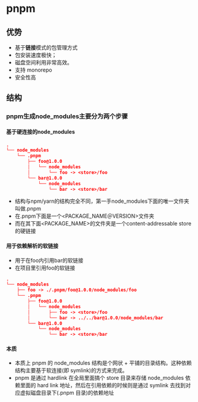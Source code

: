 # pnpm
## 优势
- 基于**链接**模式的包管理方式
- 包安装速度极快；
- 磁盘空间利用非常高效。
- 支持 monorepo
- 安全性高
## 结构
### pnpm生成node_modules主要分为两个步骤
#### 基于硬连接的node_modules
```json
.
└── node_modules
    └── .pnpm
        ├── foo@1.0.0
        │   └── node_modules
        │       └── foo -> <store>/foo
        └── bar@1.0.0
            └── node_modules
                └── bar -> <store>/bar
```
- 结构与npm/yarn的结构完全不同，第一手node_modules下面的唯一文件夹叫做.pnpm
- 在.pnpm下面是一个<PACKAGE_NAME＠VERSION>文件夹
- 而在其下面<PACKAGE_NAME>的文件夹是一个content-addressable store的硬链接
#### 用于依赖解析的软链接
- 用于在foo内引用bar的软链接
- 在项目里引用foo的软链接
```json
.
└── node_modules
    ├── foo -> ./.pnpm/foo@1.0.0/node_modules/foo
    └── .pnpm
        ├── foo@1.0.0
        │   └── node_modules
        │       ├── foo -> <store>/foo
        │       └── bar -> ../../bar@1.0.0/node_modules/bar
        └── bar@1.0.0
            └── node_modules
                └── bar -> <store>/bar
```
#### 本质
- 本质上 pnpm 的 node_modules 结构是个网状 + 平铺的目录结构。这种依赖结构主要基于软连接(即 symlink)的方式来完成。
- pnpm 是通过 hardlink 在全局里面搞个 store 目录来存储 node_modules 依赖里面的 hard link 地址，然后在引用依赖的时候则是通过 symlink 去找到对应虚拟磁盘目录下(.pnpm 目录)的依赖地址
